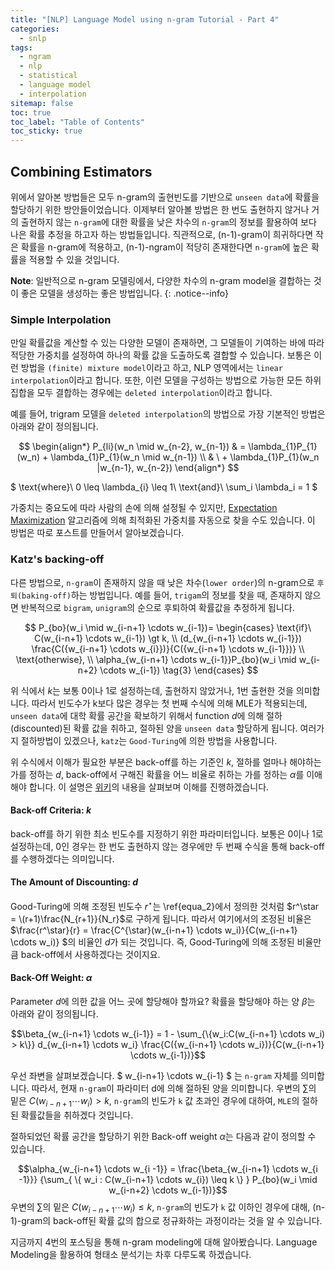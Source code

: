 ```yaml
---
title: "[NLP] Language Model using n-gram Tutorial - Part 4"
categories:
  - snlp
tags:
  - ngram
  - nlp
  - statistical
  - language model
  - interpolation
sitemap: false
toc: true
toc_label: "Table of Contents"
toc_sticky: true
---
```


## Combining Estimators

위에서 알아본 방법들은 모두 n-gram의 출현빈도를 기반으로 `unseen data`에 확률을 할당하기 위한 방안들이었습니다.
이제부터 알아볼 방법은 한 번도 출현하지 않거나 거의 출현하지 않는 `n-gram`에 대한 확률을 낮은 차수의 `n-gram`의 정보를 활용하여 보다 나은 확률 추정을 하고자 하는 방법들입니다.
직관적으로, (n-1)-gram이 희귀하다면 작은 확률을 n-gram에 적용하고, (n-1)-ngram이 적당히 존재한다면 `n-gram`에 높은 확률을 적용할 수 있을 것입니다.

**Note**: 일반적으로 n-gram 모델링에서, 다양한 차수의 n-gram model을 결합하는 것이 좋은 모델을 생성하는 좋은 방법입니다.
{: .notice--info}

### Simple Interpolation

만일 확률값을 계산할 수 있는 다양한 모델이 존재하면, 그 모델들이 기여하는 바에 따라 적당한 가중치를 설정하여 하나의 확률 값을 도출하도록 결합할 수 있습니다.
보통은 이런 방법을 `(finite) mixture model`이라고 하고, NLP 영역에서는 `linear interpolation`이라고 합니다. 또한, 이런 모델을 구성하는 방법으로
가능한 모든 하위 집합을 모두 결합하는 경우에는 `deleted interpolation`이라고 합니다.

예를 들어, trigram 모델을 `deleted interpolation`의 방법으로 가장 기본적인 방법은 아래와 같이 정의됩니다.

$$
\begin{align*}
 P_{li}(w_n \mid w_{n-2}, w_{n-1}) & = \lambda_{1}P_{1}(w_n) + \lambda_{1}P_{1}(w_n \mid w_{n-1}) \\
								   & \ + \lambda_{1}P_{1}(w_n |w_{n-1}, w_{n-2})
\end{align*}
$$

$ \text{where}\ 0 \leq \lambda_{i} \leq 1\ \text{and}\ \sum_i \lambda_i = 1 $

가중치는 중요도에 따라 사람의 손에 의해 설정될 수 있지만,
[Expectation Maximization]([https://en.wikipedia.org/wiki/Expectation%E2%80%93maximization_algorithm]) 알고리즘에 의해 최적화된
가중치를 자동으로 찾을 수도 있습니다. 이 방법은 따로 포스트를 만들어서 알아보겠습니다.

### Katz's backing-off

다른 방법으로, `n-gram`이 존재하지 않을 때 낮은 차수(`lower order`)의 n-gram으로 `후퇴(baking-off)`하는 방법입니다. 예를 들어,
`trigam`의 정보를 찾을 때, 존재하지 않으면 반복적으로 `bigram`, `unigram`의 순으로 후퇴하여 확률값을 추정하게 됩니다.

$$ P_{bo}(w_i \mid w_{i-n+1} \cdots w_{i-1})= \begin{cases}
												\text{if}\ C(w_{i-n+1} \cdots w_{i-1}) \gt k, \\
												(d_{w_{i-n+1} \cdots w_{i-1}}) \frac{C({w_{i-n+1} \cdots w_{i}})}{C({w_{i-n+1} \cdots w_{i-1}})} \\
												\text{otherwise}, \\
												\alpha_{w_{i-n+1} \cdots w_{i-1}}P_{bo}(w_i \mid w_{i-n+2} \cdots w_{i-1}) \tag{3}
											  \end{cases} $$

위 식에서 $k$는 보통 0이나 1로 설정하는데, 출현하지 않았거나, 1번 출현한 것을 의미합니다. 따라서 빈도수가 k보다 많은 경우는 첫 번째 수식에 의해
MLE가 적용되는데, `unseen data`에 대학 확률 공간을 확보하기 위해서 function $d$에 의해 절하(discounted)된 확률 값을 취하고, 절하된 양을
`unseen data` 할당하게 됩니다. 여러가지 절하방법이 있겠으나, `katz`는 `Good-Turing`에 의한 방법을 사용합니다.

위 수식에서 이해가 필요한 부분은 back-off를 하는 기준인 $k$, 절하를 얼마나 해야하는가를 정하는 $d$, back-off에서 구해진 확률을 어느 비율로 취하는
가를 정하는 $\alpha$를 이애해야 합니다. 이 설명은 [위키]([https://en.wikipedia.org/wiki/Katz%27s_back-off_model])의 내용을 살펴보며 이해를 진행하겠습니다.

#### Back-off Criteria: $k$
back-off를 하기 위한 최소 빈도수를 지정하기 위한 파라미터입니다. 보통은 0이나 1로 설정하는데, 0인 경우는 한 번도 출현하지 않는 경우에만 두 번째 수식을 통해
back-off를 수행하겠다는 의미입니다.

#### The Amount of Discounting: $d$
Good-Turing에 의해 조정된 빈도수 $r^\star$는 \ref{equa_2}에서 정의한 것처럼 $r^\star = \(r+1)\frac{N_{r+1}}{N_r}$로 구하게 됩니다.
따라서 여기에서의 조정된 비율은 $\frac{r^\star}{r} = \frac{C^{\star}(w_{i-n+1} \cdots w_i)}{C(w_{i-n+1} \cdots w_i)} $의 비율인 $d$가 되는 것입니다.
즉, Good-Turing에 의해 조정된 비율만큼 back-off에서 사용하겠다는 것이지요.

#### Back-Off Weight: $\alpha$
Parameter $d$에 의한 값을 어느 곳에 할당해야 할까요? 확률을 할당해야 하는 양 $\beta$는 아래와 같이 정의됩니다.

$$\beta_{w_{i-n+1} \cdots w_{i-1}} = 1 - \sum_{\{w_i:C(w_{i-n+1} \cdots w_i) > k\}} d_{w_{i-n+1} \cdots w_i}  \frac{C({w_{i-n+1} \cdots w_i})}{C(w_{i-n+1} \cdots w_{i-1})}$$

우선 좌변을 살펴보겠습니다. $ w_{i-n+1} \cdots w_{i-1} $ 는 `n-gram` 자체를 의미합니다. 따라서, 현재 `n-gram`이 파라미터 d에 의해 절하된 양을 의미합니다.
우변의 $\sum$의 밑은 $C(w_{i-n+1} \cdots w_i) \gt k$, `n-gram`의 빈도가 `k` 값 초과인 경우에 대하여, `MLE`의 절하된 확률값들을 취하겠다 것입니다.

절하되었던 확률 공간을 할당하기 위한 Back-off weight $\alpha$는 다음과 같이 정의할 수 있습니다.

$$\alpha_{w_{i-n+1} \cdots w_{i -1}} = \frac{\beta_{w_{i-n+1} \cdots w_{i -1}}} {\sum_{ \{ w_i : C(w_{i-n+1} \cdots w_{i}) \leq k \} } P_{bo}(w_i \mid w_{i-n+2} \cdots w_{i-1})}$$
우변의 $\sum$의 밑은 $C(w_{i-n+1} \cdots w_i) \leq k$, `n-gram`의 빈도가 `k` 값 이하인 경우에 대해,
(n-1)-gram의 back-off된 확률 값의 합으로 정규화하는 과정이라는 것을 알 수 있습니다.

지금까지 4번의 포스팅을 통해 n-gram modeling에 대해 알아봤습니다.
Language Modeling을 활용하여 형태소 분석기는 차후 다루도록 하겠습니다.